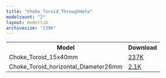 ```yaml
---
title: "Choke_Toroid_ThroughHole"
modelcount: "2"
layout: modellib
archivesize: "239K"
---
```


<table><tr>
<th>Model</th>
<th>Download</th>
</tr>
<tr><td>Choke_Toroid_15x40mm</td><td><a href="/download/packages3d/Choke_Toroid_ThroughHole.3dshapes/Choke_Toroid_15x40mm.7z">237K</a></td></tr>

<tr><td>Choke_Toroid_horizontal_Diameter26mm</td><td><a href="/download/packages3d/Choke_Toroid_ThroughHole.3dshapes/Choke_Toroid_horizontal_Diameter26mm.7z">2.1K</a></td></tr>

